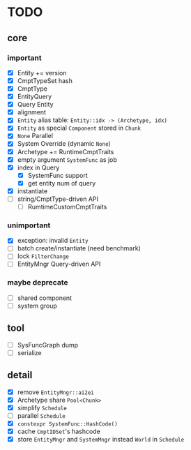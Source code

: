 # TODO

## core

### important

- [x] Entity += version
- [x] CmptTypeSet hash
- [x] CmptType
- [x] EntityQuery
- [x] Query Entity
- [x] alignment
- [x] `Entity` alias table: `Entity::idx -> (Archetype, idx)`
- [x] `Entity` as special `Component` stored in `Chunk`
- [x] `None` Parallel
- [x] System Override (dynamic `None`)
- [x] Archetype += RuntimeCmptTraits
- [x] empty argument `SystemFunc` as job
- [x] index in Query
    - [x] SystemFunc support
    - [x] get entity num of query
- [x] instantiate
- [ ] string/CmptType-driven API
  - [ ] RumtimeCustomCmptTraits

### unimportant

- [x] exception: invalid `Entity`
- [ ] batch create/instantiate (need benchmark)
- [ ] lock `FilterChange`
- [ ] EntityMngr Query-driven API

### maybe deprecate

- [ ] shared component
- [ ] system group

## tool

- [ ] SysFuncGraph dump
- [ ] serialize

## detail

- [x] remove `EntityMngr::ai2ei`
- [x] Archetype share `Pool<Chunk>`
- [x] simplify `Schedule`
- [ ] parallel `Schedule`
- [x] `constexpr SystemFunc::HashCode()`
- [x] cache `CmptIDSet`'s hashcode
- [x] store `EntityMngr` and `SystemMngr` instead `World` in `Schedule` 